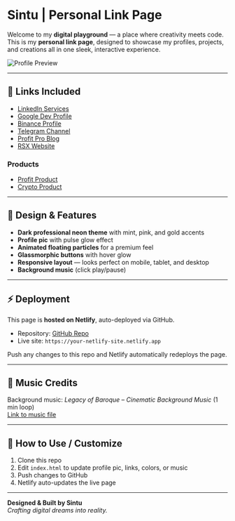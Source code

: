 # Sintu | Personal Link Page

Welcome to my **digital playground** — a place where creativity meets code. This is my **personal link page**, designed to showcase my profiles, projects, and creations all in one sleek, interactive experience.  

![Profile Preview](https://dl.dropboxusercontent.com/s/nhswkc655w87ir2eu5si1/DSC_0992.jpg)

---

## 🔗 Links Included

- [LinkedIn Services](https://www.linkedin.com/services/page/a2a5a332bb266061a8/)  
- [Google Dev Profile](https://g.dev/rs0)  
- [Binance Profile](https://www.binance.com/en-IN/square/profile/nitra_x)  
- [Telegram Channel](https://t.me/profit_pro_tip)  
- [Profit Pro Blog](https://profitprotip.blogspot.com/)  
- [RSX Website](https://rsx.rf.gd/)  

### Products  
- [Profit Product](https://rsxin.gumroad.com/l/profit)  
- [Crypto Product](https://rsxin.gumroad.com/l/crypto)  

---

## 🎨 Design & Features

- **Dark professional neon theme** with mint, pink, and gold accents  
- **Profile pic** with pulse glow effect  
- **Animated floating particles** for a premium feel  
- **Glassmorphic buttons** with hover glow  
- **Responsive layout** — looks perfect on mobile, tablet, and desktop  
- **Background music** (click play/pause)  

---

## ⚡ Deployment

This page is **hosted on Netlify**, auto-deployed via GitHub.  
- Repository: [GitHub Repo](https://github.com/YOUR_USERNAME/sintu-website)  
- Live site: `https://your-netlify-site.netlify.app`  

Push any changes to this repo and Netlify automatically redeploys the page.

---

## 🎵 Music Credits

Background music: *Legacy of Baroque – Cinematic Background Music* (1 min loop)  
[Link to music file](https://dl.dropboxusercontent.com/s/jmp6cox1heaxe5eobosj3/legacy-of-baroque-cinematic-background-music-for-video-stories-1-min-416088.mp3)  

---

## 🚀 How to Use / Customize

1. Clone this repo  
2. Edit `index.html` to update profile pic, links, colors, or music  
3. Push changes to GitHub  
4. Netlify auto-updates the live page  

---

**Designed & Built by Sintu**  
*Crafting digital dreams into reality.*
